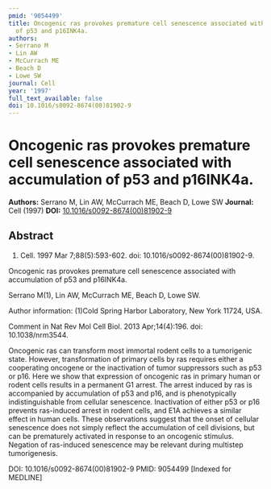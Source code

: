 ```yaml
---
pmid: '9054499'
title: Oncogenic ras provokes premature cell senescence associated with accumulation
  of p53 and p16INK4a.
authors:
- Serrano M
- Lin AW
- McCurrach ME
- Beach D
- Lowe SW
journal: Cell
year: '1997'
full_text_available: false
doi: 10.1016/s0092-8674(00)81902-9
---
```


# Oncogenic ras provokes premature cell senescence associated with accumulation of p53 and p16INK4a.
**Authors:** Serrano M, Lin AW, McCurrach ME, Beach D, Lowe SW
**Journal:** Cell (1997)
**DOI:** [10.1016/s0092-8674(00)81902-9](https://doi.org/10.1016/s0092-8674(00)81902-9)

## Abstract

1. Cell. 1997 Mar 7;88(5):593-602. doi: 10.1016/s0092-8674(00)81902-9.

Oncogenic ras provokes premature cell senescence associated with accumulation of 
p53 and p16INK4a.

Serrano M(1), Lin AW, McCurrach ME, Beach D, Lowe SW.

Author information:
(1)Cold Spring Harbor Laboratory, New York 11724, USA.

Comment in
    Nat Rev Mol Cell Biol. 2013 Apr;14(4):196. doi: 10.1038/nrm3544.

Oncogenic ras can transform most immortal rodent cells to a tumorigenic state. 
However, transformation of primary cells by ras requires either a cooperating 
oncogene or the inactivation of tumor suppressors such as p53 or p16. Here we 
show that expression of oncogenic ras in primary human or rodent cells results 
in a permanent G1 arrest. The arrest induced by ras is accompanied by 
accumulation of p53 and p16, and is phenotypically indistinguishable from 
cellular senescence. Inactivation of either p53 or p16 prevents ras-induced 
arrest in rodent cells, and E1A achieves a similar effect in human cells. These 
observations suggest that the onset of cellular senescence does not simply 
reflect the accumulation of cell divisions, but can be prematurely activated in 
response to an oncogenic stimulus. Negation of ras-induced senescence may be 
relevant during multistep tumorigenesis.

DOI: 10.1016/s0092-8674(00)81902-9
PMID: 9054499 [Indexed for MEDLINE]
